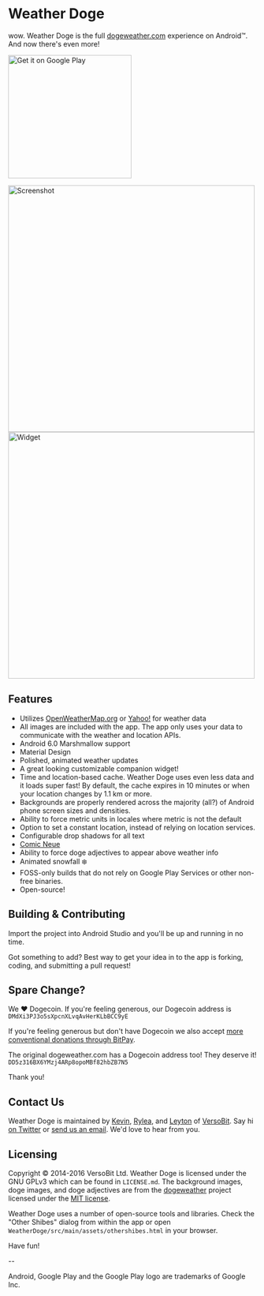 # Weather Doge
wow. Weather Doge is the full [dogeweather.com](http://dogeweather.com/) experience on Android™. And now there's even more!

[<img alt="Get it on Google Play" src="https://play.google.com/intl/en_us/badges/images/apps/en-play-badge.png" width="250">](https://play.google.com/store/apps/details?id=com.versobit.weatherdoge&hl=en&utm_source=global_co&utm_medium=prtnr&utm_content=Mar2515&utm_campaign=PartBadge&pcampaignid=MKT-AC-global-none-all-co-pr-py-PartBadges-Oct1515-1)

<img alt="Screenshot" src="https://raw.github.com/VersoBit/WeatherDoge/master/images/Nexus5BelAir_1000.png" width="500px">

<img alt="Widget" src="https://raw.github.com/VersoBit/WeatherDoge/master/images/Widget.png" width="500px">

## Features
 * Utilizes [OpenWeatherMap.org](http://openweathermap.org/) or [Yahoo!](https://developer.yahoo.com/weather/) for weather data
 * All images are included with the app. The app only uses your data to communicate with the weather and location APIs.
 * Android 6.0 Marshmallow support
 * Material Design
 * Polished, animated weather updates
 * A great looking customizable companion widget!
 * Time and location-based cache. Weather Doge uses even less data and it loads super fast! By default, the cache expires in 10 minutes or when your location changes by 1.1 km or more.
 * Backgrounds are properly rendered across the majority (all?) of Android phone screen sizes and densities.
 * Ability to force metric units in locales where metric is not the default
 * Option to set a constant location, instead of relying on location services.
 * Configurable drop shadows for all text
 * [Comic Neue](http://comicneue.com/)
 * Ability to force doge adjectives to appear above weather info
 * Animated snowfall ❄️
 * FOSS-only builds that do not rely on Google Play Services or other non-free binaries.
 * Open-source!

## Building &amp; Contributing
Import the project into Android Studio and you'll be up and running in no time.

Got something to add? Best way to get your idea in to the app is forking, coding, and submitting a pull request!

## Spare Change?
We ♥ Dogecoin. If you're feeling generous, our Dogecoin address is `DMdXi3PJ3o5sXpcnXLvqAvHerKLbBCC9yE`

If you're feeling generous but don't have Dogecoin we also accept [more conventional donations through BitPay](https://bitpay.com/928010/donate).

The original dogeweather.com has a Dogecoin address too! They deserve it! `DD5z316BX6YMzj4ARp8opoMBf82hbZB7N5`

Thank you!

## Contact Us
Weather Doge is maintained by [Kevin](https://twitter.com/Kev1nMark), [Rylea](https://twitter.com/DeviledMoon), and [Leyton](https://twitter.com/LeytonReed) of [VersoBit](https://versobit.com/). Say hi [on Twitter](https://twitter.com/VersoBit) or [send us an email](mailto:hello@versobit.com). We'd love to hear from you.

## Licensing
Copyright © 2014-2016 VersoBit Ltd. Weather Doge is licensed under the GNU GPLv3 which can be found in `LICENSE.md`. The background images, doge images, and doge adjectives are from the [dogeweather](https://github.com/katiaeirin/dogeweather) project licensed under the [MIT license](http://opensource.org/licenses/MIT).

Weather Doge uses a number of open-source tools and libraries. Check the "Other Shibes" dialog from within the app or open `WeatherDoge/src/main/assets/othershibes.html` in your browser.

Have fun!

--

Android, Google Play and the Google Play logo are trademarks of Google Inc.
